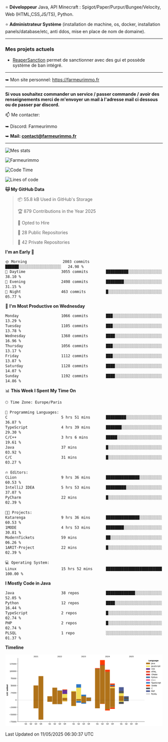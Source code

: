 ⭐ **Développeur** Java, API Minecraft : Spigot/Paper/Purpur/Bungee/Velocity, Web (HTML,CSS,JS/TS), Python.

⭐ **Administrateur Système** (installation de machine, os, docker, installation panels/database/etc, anti ddos, mise en place de nom de domaine).

---

### Mes projets actuels
- [ReaperSanction](https://www.spigotmc.org/resources/reapersanction.89580/) permet de sanctionner avec des gui et possède système de ban intégré.

---

➥ Mon site personnel: https://farmeurimmo.fr

---

**Si vous souhaitez commander un service / passer commande / avoir des renseignements merci de m'envoyer un mail à l'adresse mail ci dessous ou de passer par discord.**

📫 Me contacter:
 
   ➥ Discord: Farmeurimmo
   
   ➥ **Mail: contact@farmeurimmo.fr**

---

![Mes stats](https://github-readme-stats.farmeurimmo.fr/api?username=Farmeurimmo&count_private=true&show_icons=true&theme=radical)

<img src="https://komarev.com/ghpvc/?username=Farmeurimmo" alt="Farmeurimmo" />

<!--START_SECTION:waka-->
![Code Time](http://img.shields.io/badge/Code%20Time-2%2C009%20hrs%2014%20mins-blue)

![Lines of code](https://img.shields.io/badge/From%20Hello%20World%20I%27ve%20Written-838.7%20thousand%20lines%20of%20code-blue)

**🐱 My GitHub Data** 

> 📦 55.8 kB Used in GitHub's Storage 
 > 
> 🏆 879 Contributions in the Year 2025
 > 
> 💼 Opted to Hire
 > 
> 📜 28 Public Repositories 
 > 
> 🔑 42 Private Repositories 
 > 
**I'm an Early 🐤** 

```text
🌞 Morning                2003 commits        ██████░░░░░░░░░░░░░░░░░░░   24.98 % 
🌆 Daytime                3055 commits        ██████████░░░░░░░░░░░░░░░   38.10 % 
🌃 Evening                2498 commits        ████████░░░░░░░░░░░░░░░░░   31.15 % 
🌙 Night                  463 commits         █░░░░░░░░░░░░░░░░░░░░░░░░   05.77 % 
```
📅 **I'm Most Productive on Wednesday** 

```text
Monday                   1066 commits        ███░░░░░░░░░░░░░░░░░░░░░░   13.29 % 
Tuesday                  1105 commits        ███░░░░░░░░░░░░░░░░░░░░░░   13.78 % 
Wednesday                1360 commits        ████░░░░░░░░░░░░░░░░░░░░░   16.96 % 
Thursday                 1056 commits        ███░░░░░░░░░░░░░░░░░░░░░░   13.17 % 
Friday                   1112 commits        ███░░░░░░░░░░░░░░░░░░░░░░   13.87 % 
Saturday                 1128 commits        ████░░░░░░░░░░░░░░░░░░░░░   14.07 % 
Sunday                   1192 commits        ████░░░░░░░░░░░░░░░░░░░░░   14.86 % 
```


📊 **This Week I Spent My Time On** 

```text
🕑︎ Time Zone: Europe/Paris

💬 Programming Languages: 
C                        5 hrs 51 mins       █████████░░░░░░░░░░░░░░░░   36.87 % 
TypeScript               4 hrs 39 mins       ███████░░░░░░░░░░░░░░░░░░   29.30 % 
C/C++                    3 hrs 6 mins        █████░░░░░░░░░░░░░░░░░░░░   19.61 % 
Java                     37 mins             █░░░░░░░░░░░░░░░░░░░░░░░░   03.92 % 
C/C                      31 mins             █░░░░░░░░░░░░░░░░░░░░░░░░   03.27 % 

🔥 Editors: 
CLion                    9 hrs 36 mins       ███████████████░░░░░░░░░░   60.53 % 
IntelliJ IDEA            5 hrs 53 mins       █████████░░░░░░░░░░░░░░░░   37.07 % 
PyCharm                  22 mins             █░░░░░░░░░░░░░░░░░░░░░░░░   02.39 % 

🐱‍💻 Projects: 
Katarenga                9 hrs 36 mins       ███████████████░░░░░░░░░░   60.53 % 
1MODE                    4 hrs 53 mins       ████████░░░░░░░░░░░░░░░░░   30.81 % 
ModernTickets            59 mins             ██░░░░░░░░░░░░░░░░░░░░░░░   06.26 % 
1ARIT-Project            22 mins             █░░░░░░░░░░░░░░░░░░░░░░░░   02.39 % 

💻 Operating System: 
Linux                    15 hrs 52 mins      █████████████████████████   100.00 % 
```

**I Mostly Code in Java** 

```text
Java                     38 repos            █████████████░░░░░░░░░░░░   52.05 % 
Python                   12 repos            ████░░░░░░░░░░░░░░░░░░░░░   16.44 % 
TypeScript               2 repos             █░░░░░░░░░░░░░░░░░░░░░░░░   02.74 % 
PHP                      2 repos             █░░░░░░░░░░░░░░░░░░░░░░░░   02.74 % 
PLSQL                    1 repo              ░░░░░░░░░░░░░░░░░░░░░░░░░   01.37 % 
```



**Timeline**

![Lines of Code chart](https://raw.githubusercontent.com/Farmeurimmo/Farmeurimmo/main/assets/bar_graph.png)


 Last Updated on 11/05/2025 06:30:37 UTC
<!--END_SECTION:waka-->
